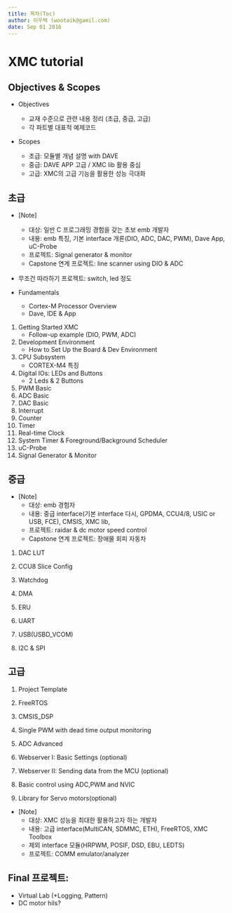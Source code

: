 ```yaml
---
title: 목차(Toc)  
author: 이우택 (wootaik@gamil.com)  
date: Sep 01 2016  
---
```



# XMC tutorial

## Objectives & Scopes

* Objectives
    - 교재 수준으로 관련 내용 정리 (초급, 중급, 고급)
    - 각 파트별  대표적 예제코드

* Scopes
    - 초급: 모듈별 개념 설명 with DAVE
    - 중급: DAVE APP 고급 / XMC lib 활용 중심
    - 고급: XMC의 고급 기능을 활용한 성능 극대화

## 초급
* [Note]
    - 대상: 일반 C 프로그래밍 경험을 갖는 초보 emb 개발자
    - 내용: emb 특징, 기본 interface 개론(DIO, ADC, DAC, PWM), Dave App, uC-Probe
    - 프로젝트: Signal generator & monitor
    - Capstone 연계 프로젝트: line scanner using DIO & ADC

* 무조건 따라하기 프로젝트: switch, led 정도
* Fundamentals
    - Cortex-M Processor Overview
    - Dave, IDE & App

1. Getting Started XMC
    - Follow-up example (DIO, PWM, ADC)  
1. Development Environment
    - How to Set Up the Board & Dev Environment
1. CPU Subsystem
    - CORTEX-M4 특징
1. Digital IOs: LEDs and Buttons
    - 2 Leds & 2 Buttons  
1. PWM Basic
1. ADC Basic
1. DAC Basic
1. Interrupt
1. Counter
1. Timer
1. Real-time Clock
1. System Timer & Foreground/Background Scheduler
1. uC-Probe
1. Signal Generator & Monitor

## 중급
* [Note]
    - 대상: emb 경험자
    - 내용: 중급 interface(기본 interface 다시, GPDMA, CCU4/8, USIC or USB, FCE), CMSIS, XMC lib,
    - 프로젝트: raidar & dc motor speed control
    - Capstone 연계 프로젝트: 장애물 회피 자동차

1. DAC LUT
1. CCU8 Slice Config
1. Watchdog
1. DMA
1. ERU

1. UART
1. USB(USBD_VCOM)
1. I2C & SPI

## 고급
1. Project Template

1. FreeRTOS
1. CMSIS_DSP
1. Single PWM with dead time output monitoring
1. ADC Advanced

1. Webserver I: Basic Settings (optional)
1. Webserver II: Sending data from the MCU (optional)
1. Basic control using ADC,PWM and NVIC
1. Library for Servo motors(optional)

* [Note]
    - 대상: XMC 성능을 최대한 활용하고자 하는 개발자
    - 내용: 고급 interface(MultiCAN, SDMMC, ETH), FreeRTOS, XMC Toolbox
    - 제외 interface 모듈(HRPWM, POSIF, DSD, EBU, LEDTS)
    - 프로젝트: COMM emulator/analyzer

## Final 프로젝트:
* Virtual Lab (+Logging, Pattern)
* DC motor hils?
